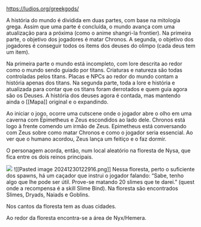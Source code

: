 https://ludios.org/greekgods/

A história do mundo é dividida em duas partes, com base na mitologia grega. Assim que uma parte é concluída, o mundo avança com uma atualização para a próxima (como o anime shangri-la frontier). Na primeira parte, o objetivo dos jogadores é matar Chronos. A segunda, o objetivo dos jogadores é conseguir todos os items dos deuses do olimpo (cada deus tem um item).

Na primeira parte o mundo está incompleto, com lore descrita ao redor como o mundo sendo guiado por titans. Criaturas e natureza são todas controladas pelos titans. Placas e NPCs ao redor do mundo contam a história apenas dos titans. Na segunda parte, toda a lore e história e atualizada para contar que os titans foram derrotados e quem guia agora são os Deuses. A história dos deuses agora é contada, mas mantendo ainda o [[Mapa]] original e o expandindo.

Ao iniciar o jogo, ocorre uma cutscene onde o jogador abre o olho em uma caverna com Epimetheus e Zeus escondidos ao lado dele. Chronos está logo à frente comendo um irmão de Zeus. Epimetheus está conversando com Zeus sobre como matar Chronos e como o jogador seria essencial. Ao ver que o humano acordou, Zeus lança um feitiço e o faz dormir.

O personagem acorda, então, num local aleatório na floresta de Nysa, que fica entre os dois reinos principais.

![](https://lh7-rt.googleusercontent.com/docsz/AD_4nXfJLxSdDwLL8sbuR0iGhDBj3bNobclR5mg8u7JEMFXffmRujuB_ZsLCwszBDqHe7RwmKNR9CRH3VEZ8yXU9KG-6PThyxlXjbb4z-bmhWZKHVMu7KWIpDSWuRfxthNiTk6Jrmv3xLObc2eNuxfblnzdeN_wITwvE90UbBhkA8g?key=OVuIvOvua1n2vdsPm6ZtDQ)
![[Pasted image 20241230122916.png]]
Nessa floresta, perto o suficiente dos spawns, há um caçador que instrui o jogador falando: “Sabe, tenho algo que lhe pode ser útil. Prove-se matando 20 slimes que te darei.” (quest onde a recompensa é a skill Slime Bind). Na floresta são encontrados Slimes, Dryads, Naiads e Goblins.

Nos cantos da floresta tem as duas cidades.

Ao redor da floresta encontra-se a área de Nyx/Hemera.